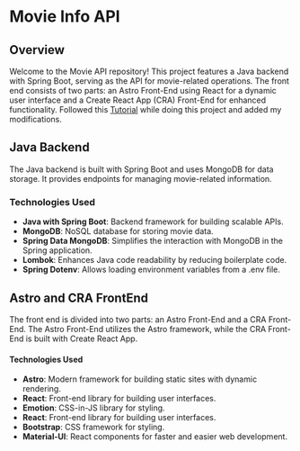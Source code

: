 # Movie Info API

## Overview

Welcome to the Movie API repository! This project features a Java backend with Spring Boot, serving as the API for movie-related operations. The front end consists of two parts: an Astro Front-End using React for a dynamic user interface and a Create React App (CRA) Front-End for enhanced functionality.
Followed this [Tutorial](https://www.youtube.com/watch?v=5PdEmeopJVQ) while doing this project and added my modifications.

## Java Backend

The Java backend is built with Spring Boot and uses MongoDB for data storage. It provides endpoints for managing movie-related information.

### Technologies Used

- **Java with Spring Boot**: Backend framework for building scalable APIs.
- **MongoDB**: NoSQL database for storing movie data.
- **Spring Data MongoDB**: Simplifies the interaction with MongoDB in the Spring application.
- **Lombok**: Enhances Java code readability by reducing boilerplate code.
- **Spring Dotenv**: Allows loading environment variables from a .env file.

## Astro and CRA FrontEnd

The front end is divided into two parts: an Astro Front-End and a CRA Front-End. The Astro Front-End utilizes the Astro framework, while the CRA Front-End is built with Create React App.

#### Technologies Used

- **Astro**: Modern framework for building static sites with dynamic rendering.
- **React**: Front-end library for building user interfaces.
- **Emotion**: CSS-in-JS library for styling.
- **React**: Front-end library for building user interfaces.
- **Bootstrap**: CSS framework for styling.
- **Material-UI**: React components for faster and easier web development.
